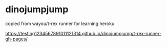 # dinojumpjump
copied from wayou/t-rex runner for learning heroku

https://testing1234567891011121314.github.io/dinojumpjump/t-rex-runner-gh-pages/
